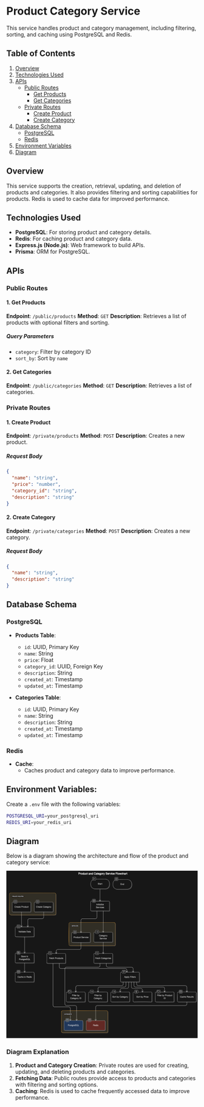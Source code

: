 # Product Category Service

This service handles product and category management, including filtering, sorting, and caching using PostgreSQL and Redis.

## Table of Contents
1. [Overview](#overview)
2. [Technologies Used](#technologies-used)
3. [APIs](#apis)
    - [Public Routes](#public-routes)
        - [Get Products](#get-products)
        - [Get Categories](#get-categories)
    - [Private Routes](#private-routes)
        - [Create Product](#create-product)
        - [Create Category](#create-category)
4. [Database Schema](#database-schema)
    - [PostgreSQL](#postgresql)
    - [Redis](#redis)
5. [Environment Variables](#environment-variables)
6. [Diagram](#diagram)

## Overview
This service supports the creation, retrieval, updating, and deletion of products and categories. It also provides filtering and sorting capabilities for products. Redis is used to cache data for improved performance.

## Technologies Used
- **PostgreSQL**: For storing product and category details.
- **Redis**: For caching product and category data.
- **Express.js (Node.js)**: Web framework to build APIs.
- **Prisma**: ORM for PostgreSQL.

## APIs

### Public Routes

#### 1. Get Products
**Endpoint**: `/public/products`
**Method**: `GET`
**Description**: Retrieves a list of products with optional filters and sorting.

##### Query Parameters
- `category`: Filter by category ID
- `sort_by`: Sort by  `name`

#### 2. Get Categories
**Endpoint**: `/public/categories`
**Method**: `GET`
**Description**: Retrieves a list of categories.

### Private Routes

#### 1. Create Product
**Endpoint**: `/private/products`
**Method**: `POST`
**Description**: Creates a new product.

##### Request Body
```json
{
  "name": "string",
  "price": "number",
  "category_id": "string",
  "description": "string"
}
```

#### 2. Create Category
**Endpoint**: `/private/categories`
**Method**: `POST`
**Description**: Creates a new category.

##### Request Body
```json
{
  "name": "string",
  "description": "string"
}
```

## Database Schema

### PostgreSQL
- **Products Table**:
  - `id`: UUID, Primary Key
  - `name`: String
  - `price`: Float
  - `category_id`: UUID, Foreign Key
  - `description`: String
  - `created_at`: Timestamp
  - `updated_at`: Timestamp

- **Categories Table**:
  - `id`: UUID, Primary Key
  - `name`: String
  - `description`: String
  - `created_at`: Timestamp
  - `updated_at`: Timestamp

### Redis
- **Cache**:
  - Caches product and category data to improve performance.

## Environment Variables:
Create a `.env` file with the following variables:
```sh
POSTGRESQL_URI=your_postgresql_uri
REDIS_URI=your_redis_uri
```


## Diagram

Below is a diagram showing the architecture and flow of the product and category service:

![Product Category Service Diagram](./diagram.svg)

### Diagram Explanation
1. **Product and Category Creation**: Private routes are used for creating, updating, and deleting products and categories.
2. **Fetching Data**: Public routes provide access to products and categories with filtering and sorting options.
3. **Caching**: Redis is used to cache frequently accessed data to improve performance.
